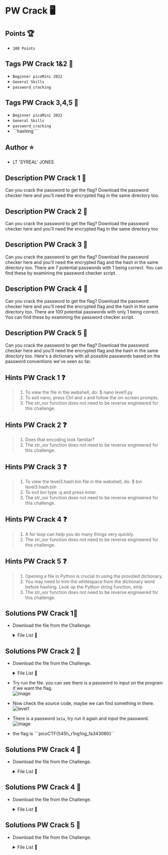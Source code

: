 # PW Crack 🖥️
## Points 🏆
- ```100 Points```
## Tags PW Crack 1&2 🔗
- ```Beginner picoMini 2022```
- ```General Skills```
- ```password_cracking```
## Tags PW Crack 3,4,5 🔗
- ```Beginner picoMini 2022```
- ```General Skills```
- ```password_cracking```
- ```hashing````

## Author ⭐
- LT 'SYREAL' JONES

## Description PW Crack 1 📖
Can you crack the password to get the flag? Download the password checker here and you'll need the encrypted flag in the same directory too.

## Description PW Crack 2 📖
Can you crack the password to get the flag? Download the password checker here and you'll need the encrypted flag in the same directory too

## Description PW Crack 3 📖
Can you crack the password to get the flag? Download the password checker here and you'll need the encrypted flag and the hash in the same directory too. There are 7 potential passwords with 1 being correct. You can find these by examining the password checker script.

## Description PW Crack 4 📖
Can you crack the password to get the flag? Download the password checker here and you'll need the encrypted flag and the hash in the same directory too. There are 100 potential passwords with only 1 being correct. You can find these by examining the password checker script.

## Description PW Crack 5 📖
Can you crack the password to get the flag? Download the password checker here and you'll need the encrypted flag and the hash in the same directory too. Here's a dictionary with all possible passwords based on the password conventions we've seen so far.

## Hints PW Crack 1 ❓
> 1. To view the file in the webshell, do: $ nano level1.py
> 2. To exit nano, press Ctrl and x and follow the on-screen prompts.
> 3. The str_xor function does not need to be reverse engineered for this challenge.

## Hints PW Crack 2 ❓
> 1. Does that encoding look familiar?
> 2. The str_xor function does not need to be reverse engineered for this challenge.

## Hints PW Crack 3 ❓
> 1. To view the level3.hash.bin file in the webshell, do: $ bvi level3.hash.bin
> 2. To exit bvi type :q and press enter.
> 3. The str_xor function does not need to be reverse engineered for this challenge.

## Hints PW Crack 4 ❓
> 1. A for loop can help you do many things very quickly.
> 2. The str_xor function does not need to be reverse engineered for this challenge.

## Hints PW Crack 5 ❓
> 1. Opening a file in Python is crucial to using the provided dictionary.
> 2. You may need to trim the whitespace from the dictionary word before hashing. Look up the Python string function, strip
> 3. The str_xor function does not need to be reverse engineered for this challenge.

## Solutions PW Crack 1🎯
- Download the file from the Challenge.

  <details>
  
  <summary>File List 📁</summary>
  
  |FILE|DOWNLOAD FILE|VIEW FILE|
  |----|-------------|---------|
  
  </details>

## Solutions PW Crack 2 🎯
- Download the file from the Challenge.

  <details>
  
  <summary>File List 📁</summary>
  
  |FILE|DOWNLOAD FILE|VIEW FILE|
  |----|-------------|----------|
  |level1.py|[Download](https://artifacts.picoctf.net/c/52/level1.py)|[Click here](https://github.com/rhfnx/picoCTF/blob/main/Beginner%20picoMini%202022/PW%20Crack/level1.py)|
  |level1.flag.txt.enc||[Download](https://artifacts.picoctf.net/c/52/level1.flag.txt.enc)|[Click here](https://github.com/rhfnx/picoCTF/blob/main/Beginner%20picoMini%202022/PW%20Crack/level1.flag.txt.enc)|
  
  </details>
  
- Try run the file. you can see there is a password to input on the program if we want the flag.</br>
  ![image](https://user-images.githubusercontent.com/108726715/200016100-87331802-e392-42ed-b964-a400185ec389.png)</br>
- Now check the source code, maybe we can find something in there.</br>
  ![level1](https://user-images.githubusercontent.com/108726715/200016246-0fb50e4f-6cb3-4367-a541-7e6ac2a3a8f4.png)</br>
- There is a password ```1e1a```, try run it again and input the password.</br>
  ![image](https://user-images.githubusercontent.com/108726715/200016510-10a8e211-ff65-4fa3-84e1-40bce4c8dc85.png)</br>
 - the flag is ```picoCTF{545h_r1ng1ng_fa343060}``

  




## Solutions PW Crack 4 🎯
- Download the file from the Challenge.

  <details>
  
  <summary>File List 📁</summary>
  
  |FILE|DOWNLOAD FILE|VIEW FILE|
  |----|-------------|----------|
  
  </details>

## Solutions PW Crack 4 🎯
- Download the file from the Challenge.

  <details>
  
  <summary>File List 📁</summary>
  
  |FILE|DOWNLOAD FILE|VIEW FILE|
  |----|-------------|----------|
  
  </details>

## Solutions PW Crack 5 🎯
- Download the file from the Challenge.

  <details>
  
  <summary>File List 📁</summary>
  
  |FILE|DOWNLOAD FILE|VIEW FILE|
  |----|-------------|----------|
  
  </details>
